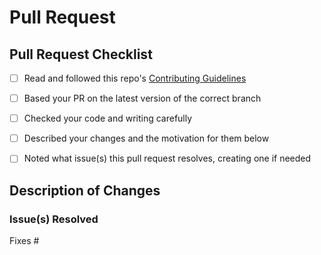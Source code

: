 # Pull Request

<!--- Before submitting your pull request, --->
<!--- please complete as much as possible of the following checklist: --->


## Pull Request Checklist

* [ ] Read and followed this repo's [Contributing Guidelines](https://github.com/spyder-ide/spyder-infra/blob/_FIXME_MAIN_BRANCH/CONTRIBUTING.md)
* [ ] Based your PR on the latest version of the correct branch
* [ ] Checked your code and writing carefully
* [ ] Described your changes and the motivation for them below
* [ ] Noted what issue(s) this pull request resolves, creating one if needed


## Description of Changes

<!--- Describe what you've changed and why. --->




### Issue(s) Resolved

<!--- Pull requests should typically resolve at least one—preferably only one— --->
<!--- outstanding issue; create a new one if no relevant issue exists. --->
<!--- List the issue(s) below, in the form "Fixes #1234" . One per line. --->
<!--- However, smaller fixes, maintenance or trivial changes don't need one. --->

Fixes #


<!--- Thanks for your help making Spyder-Infra better for everyone! --->
